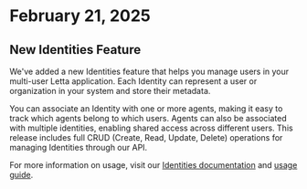 # February 21, 2025

## New Identities Feature

We've added a new Identities feature that helps you manage users in your multi-user Letta application. Each Identity can represent a user or organization in your system and store their metadata.

You can associate an Identity with one or more agents, making it easy to track which agents belong to which users. Agents can also be associated with multiple identities, enabling shared access across different users. This release includes full CRUD (Create, Read, Update, Delete) operations for managing Identities through our API.

For more information on usage, visit our [Identities documentation](/api-reference/identities) and [usage guide](/guides/agents/multi-user).

